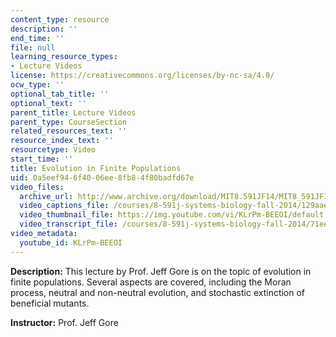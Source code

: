 ```yaml
---
content_type: resource
description: ''
end_time: ''
file: null
learning_resource_types:
- Lecture Videos
license: https://creativecommons.org/licenses/by-nc-sa/4.0/
ocw_type: ''
optional_tab_title: ''
optional_text: ''
parent_title: Lecture Videos
parent_type: CourseSection
related_resources_text: ''
resource_index_text: ''
resourcetype: Video
start_time: ''
title: Evolution in Finite Populations
uid: 0a5eef94-6f40-06ee-8fb8-4f80badfd67e
video_files:
  archive_url: http://www.archive.org/download/MIT8.591JF14/MIT8_591JF14_lec15_300k.mp4
  video_captions_file: /courses/8-591j-systems-biology-fall-2014/129aae4953945f7094bf67b003a2ec88_KLrPm-BEEOI.vtt
  video_thumbnail_file: https://img.youtube.com/vi/KLrPm-BEEOI/default.jpg
  video_transcript_file: /courses/8-591j-systems-biology-fall-2014/71ee6d98ea7050f2059b327410f32b13_KLrPm-BEEOI.pdf
video_metadata:
  youtube_id: KLrPm-BEEOI
---
```


**Description:** This lecture by Prof. Jeff Gore is on the topic of evolution in finite populations. Several aspects are covered, including the Moran process, neutral and non-neutral evolution, and stochastic extinction of beneficial mutants.

**Instructor:** Prof. Jeff Gore


